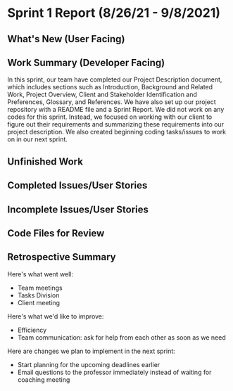 # Sprint 1 Report (8/26/21 - 9/8/2021)

## What's New (User Facing)

## Work Summary (Developer Facing)
In this sprint, our team have completed our Project Description document, which includes sections such as Introduction, Background and Related Work, Project Overview, Client and Stakeholder Identification and Preferences, Glossary, and References. We have also set up our project repository with a README file and a Sprint Report. We did not work on any codes for this sprint. Instead, we focused on working with our client to figure out their requirements and summarizing these requirements into our project description. We also created beginning coding tasks/issues to work on in our next sprint.

## Unfinished Work


## Completed Issues/User Stories
 
## Incomplete Issues/User Stories

## Code Files for Review

 
## Retrospective Summary
Here's what went well:
  * Team meetings
  * Tasks Division
  * Client meeting
 
Here's what we'd like to improve:
   * Efficiency
   * Team communication: ask for help from each other as soon as we need
  
Here are changes we plan to implement in the next sprint:
   * Start planning for the upcoming deadlines earlier
   * Email questions to the professor immediately instead of waiting for coaching meeting
